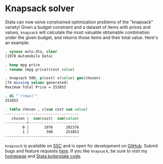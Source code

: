 # Knapsack solver

Stata can now solve constrained optimization problems of the "knapsack" variety! Given a budget constraint and a dataset of items with prices and values, `knapsack` will calculate the most valuable obtainable combination under the given budget, and returns those items and their total value. Here's an example:

```stata
. sysuse auto.dta, clear
(1978 Automobile Data)

. keep mpg price
. rename (mpg price)(cost value)

. knapsack 500, p(cost) v(value) gen(chosen)
(74 missing values generated)
Maximum Total Price = 253853

. di "`r(max)'"
253853

. table chosen , c(sum cost sum value)
----------------------------------
   chosen |  sum(cost)  sum(value)
----------+-----------------------
        0 |       1076      202376
        1 |        500      253853
----------------------------------
```

`knapsack` is available on [SSC](https://ideas.repec.org/c/boc/bocode/s458580.html) and is open for development on [GitHub](https://github.com/bbdaniels/knapsack). Submit bugs and feature requests [here](https://github.com/bbdaniels/knapsack/issues). If you like `knapsack`, be sure to visit my [homepage](http://bbdaniels.github.io) and [Stata boilerplate code](https://gist.github.com/bbdaniels/a3c9f9416f1d16d6f3c6e8cf371f1d89).
